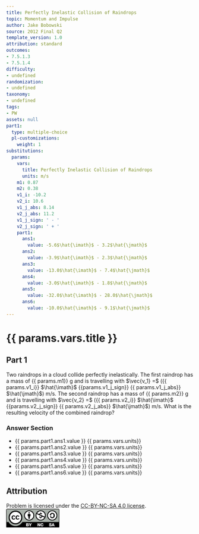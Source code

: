 ```yaml
---
title: Perfectly Inelastic Collision of Raindrops
topic: Momentum and Impulse
author: Jake Bobowski
source: 2012 Final Q2
template_version: 1.0
attribution: standard
outcomes:
- 7.5.1.3
- 7.5.1.4
difficulty:
- undefined
randomization:
- undefined
taxonomy:
- undefined
tags:
- PW
assets: null
part1:
  type: multiple-choice
  pl-customizations:
    weight: 1
substitutions:
  params:
    vars:
      title: Perfectly Inelastic Collision of Raindrops
      units: m/s
    m1: 0.87
    m2: 0.38
    v1_i: -10.2
    v2_i: 10.6
    v1_j_abs: 8.14
    v2_j_abs: 11.2
    v1_j_sign: ' - '
    v2_j_sign: ' + '
    part1:
      ans1:
        value: -5.6$\hat{\imath}$ - 3.2$\hat{\jmath}$
      ans2:
        value: -3.9$\hat{\imath}$ - 2.3$\hat{\jmath}$
      ans3:
        value: -13.0$\hat{\imath}$ - 7.4$\hat{\jmath}$
      ans4:
        value: -3.0$\hat{\imath}$ - 1.8$\hat{\jmath}$
      ans5:
        value: -32.0$\hat{\imath}$ - 28.0$\hat{\jmath}$
      ans6:
        value: -10.0$\hat{\imath}$ - 9.1$\hat{\jmath}$
---
```

# {{ params.vars.title }}
## Part 1

Two raindrops in a cloud collide perfectly inelastically. The first raindrop has a mass of {{ params.m1}} g and is travelling with $\vec{v_1} =$ ({{ params.v1_i}} $\hat{\imath}$ {{params.v1_j_sign}} {{ params.v1_j_abs}} $\hat{\jmath}$) m/s. The second raindrop has a mass of {{ params.m2}} g and is travelling with $\vec{v_2} =$ ({{ params.v2_i}} $\hat{\imath}$ {{params.v2_j_sign}} {{ params.v2_j_abs}} $\hat{\jmath}$) m/s. What is the resulting velocity of the combined raindrop?

### Answer Section

- {{ params.part1.ans1.value }} {{ params.vars.units}}
- {{ params.part1.ans2.value }} {{ params.vars.units}}
- {{ params.part1.ans3.value }} {{ params.vars.units}}
- {{ params.part1.ans4.value }} {{ params.vars.units}}
- {{ params.part1.ans5.value }} {{ params.vars.units}}
- {{ params.part1.ans6.value }} {{ params.vars.units}}

## Attribution

Problem is licensed under the [CC-BY-NC-SA 4.0 license](https://creativecommons.org/licenses/by-nc-sa/4.0/).<br> ![The Creative Commons 4.0 license requiring attribution-BY, non-commercial-NC, and share-alike-SA license.](https://raw.githubusercontent.com/firasm/bits/master/by-nc-sa.png)